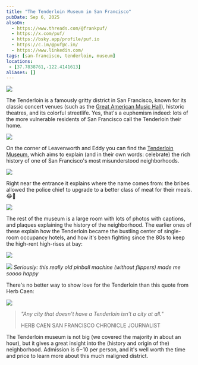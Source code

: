 ```yaml
---
title: "The Tenderloin Museum in San Francisco"
pubDate: Sep 6, 2025
alsoOn:
  - https://www.threads.com/@frankpuf/
  - https://x.com/puf/
  - https://bsky.app/profile/puf.io
  - https://c.im/@puf@c.im/
  - https://www.linkedin.com/
tags: [san-francisco, tenderloin, museum]
locations: 
 - [37.7838761,-122.4141613] 
aliases: []
---
```


![](https://i.imgur.com/9nOlXtL.png)

The Tenderloin is a famously gritty district in San Francisco, known for its classic concert venues (such as the [Great American Music Hall][gamh]), historic theatres, and its colorful streetlife. Yes, that's a euphemism indeed: lots of the more vulnerable residents of San Francisco call the Tenderloin their home.


![](https://i.imgur.com/y2phDIg.jpeg)

On the corner of Leavenworth and Eddy you can find the [Tenderloin Museum][tmo], which aims to explain (and in their own words: celebrate) the rich history of one of San Francisco's most misunderstood neighborhoods. 

![](https://i.imgur.com/rmsII8R.png)


Right near the entrance it explains where the name comes from: the bribes allowed the police chief to upgrade to a better class of meat for their meals. 😂🥩

![](https://i.imgur.com/ZkTcQU2.png)

The rest of the museum is a large room with lots of photos with captions, and plaques explaining the history of the neighborhood. The earlier ones of these explain how the Tenderloin became the bustling center of single-room occupancy hotels, and how it's been fighting since the 80s to keep the high-rent high-rises at bay:

![](https://i.imgur.com/pk1ZD8X.png)


![](https://i.imgur.com/BYdDCb3.png)
*Seriously: this really old pinball machine (without flippers) made me soooo happy*

There's no better way to show love for the Tenderloin than this quote from Herb Caen:

![](https://i.imgur.com/11idSqK.png)

> *"Any city that doesn't have a Tenderloin isn't a city at all."*
> 
> HERB CAEN SAN FRANCISCO CHRONICLE JOURNALIST

The Tenderloin museum is not big (we covered the majority in about an hour), but it gives a great insight into the (history and origin of the) neighborhood. Admission is $6-$10 per person, and it's well worth the time and price to learn more about this much maligned district.

[tmo]: https://www.tenderloinmuseum.org/
[gamh]: https://gamh.com/